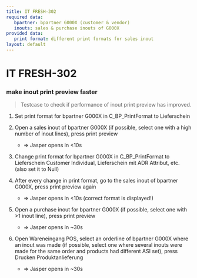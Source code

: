 ```yaml
---
title: IT FRESH-302
required data:
   bpartner: bpartner G000X (customer & vendor)
   inouts: sales & purchase inouts of G000X
provided data:
   print format: different print formats for sales inout
layout: default
---
```


# IT FRESH-302
### make inout print preview faster
> Testcase to check if performance of inout print preview 
> has improved.


1. Set print format for bpartner G000X in C_BP_PrintFormat to Lieferschein 

1. Open a sales inout of bpartner G000X (if possible, select one with a high number of inout lines), press print preview

	* => Jasper opens in <10s
	
1. Change print format for bpartner G000X in C_BP_PrintFormat to Lieferschein Customer Individual, Lieferschein mit ADR Attribut, etc. (also set it to Null)

1. After every change in print format, go to the sales inout of bpartner G000X, press print preview again

	* => Jasper opens in <10s (correct format is displayed!)
	
1. Open a purchase inout for bpartner G000X (if possible, select one with >1 inout line), press print preview

	* => Jasper opens in ~30s
	
1. Open Wareneingang POS, select an orderline of bpartner G000X where an inout was made (if possible, select one where several inouts were made for the same order and 
	products had different ASI set), press Drucken Produktanlieferung

	* => Jasper opens in ~30s